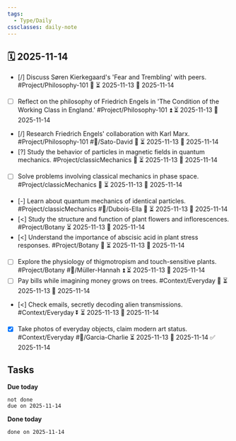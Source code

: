 ```yaml
---
tags:
  - Type/Daily
cssclasses: daily-note
---
```


## 🗓️ 2025-11-14

- [/] Discuss Søren Kierkegaard's 'Fear and Trembling' with peers. #Project/Philosophy-101 🔽 ⏳ 2025-11-13 📅 2025-11-14
- [ ] Reflect on the philosophy of Friedrich Engels in 'The Condition of the Working Class in England.' #Project/Philosophy-101 ⏫ ⏳ 2025-11-13 📅 2025-11-14
- [/] Research Friedrich Engels' collaboration with Karl Marx. #Project/Philosophy-101 #👤/Sato-David 🔼 ⏳ 2025-11-13 📅 2025-11-14
- [?] Study the behavior of particles in magnetic fields in quantum mechanics. #Project/classicMechanics 🔽 ⏳ 2025-11-13 📅 2025-11-14
- [ ] Solve problems involving classical mechanics in phase space. #Project/classicMechanics 🔺 ⏳ 2025-11-13 📅 2025-11-14
- [-] Learn about quantum mechanics of identical particles. #Project/classicMechanics #👤/Dubois-Ella 🔽 ⏳ 2025-11-13 📅 2025-11-14
- [<] Study the structure and function of plant flowers and inflorescences. #Project/Botany ⏳ 2025-11-13 📅 2025-11-14
- [<] Understand the importance of abscisic acid in plant stress responses. #Project/Botany 🔺 ⏳ 2025-11-13 📅 2025-11-14
- [ ] Explore the physiology of thigmotropism and touch-sensitive plants. #Project/Botany #👤/Müller-Hannah ⏫ ⏳ 2025-11-13 📅 2025-11-14
- [ ] Pay bills while imagining money grows on trees. #Context/Everyday 🔼 ⏳ 2025-11-13 📅 2025-11-14
- [<] Check emails, secretly decoding alien transmissions. #Context/Everyday ⏬ ⏳ 2025-11-13 📅 2025-11-14
- [x] Take photos of everyday objects, claim modern art status. #Context/Everyday #👤/Garcia-Charlie ⏳ 2025-11-13 📅 2025-11-14 ✅ 2025-11-14

## Tasks

**Due today**

```tasks
not done
due on 2025-11-14
```

**Done today**

```tasks
done on 2025-11-14
```
            